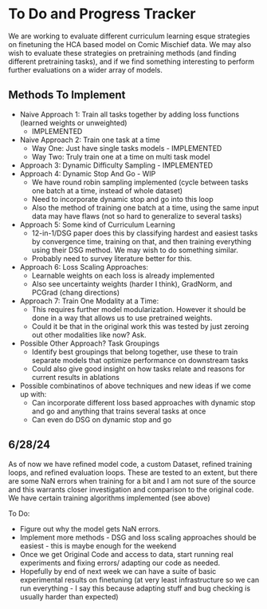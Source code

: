 # To Do and Progress Tracker

We are working to evaluate different curriculum learning esque strategies on finetuning the HCA based model on Comic Mischief data.
We may also wish to evaluate these strategies on pretraining methods (and finding different pretraining tasks), and if we find 
something interesting to perform further evaluations on a wider array of models.

## Methods To Implement

* Naive Approach 1: Train all tasks together by adding loss functions (learned weights or unweighted)
    - IMPLEMENTED
* Naive Approach 2: Train one task at a time
    - Way One: Just have single tasks models - IMPLEMENTED
    - Way Two: Truly train one at a time on multi task model
* Approach 3: Dynamic Difficulty Sampling - IMPLEMENTED 
* Approach 4: Dynamic Stop And Go - WIP
    - We have round robin sampling implemented (cycle between tasks one batch at a time, instead of whole dataset)
    - Need to incorporate dynamic stop and go into this loop
    - Also the method of training one batch at a time, using the same input data may have flaws (not so hard to generalize to several tasks)
* Approach 5: Some kind of Curriculum Learning
    - 12-in-1/DSG paper does this by classifying hardest and easiest tasks by convergence time, training on that, and then training everything
      using their DSG method. We may wish to do something similar.
    - Probably need to survey literature better for this.
* Approach 6: Loss Scaling Approaches:
    - Learnable weights on each loss is already implemented
    - Also see uncertainty weights (harder I think), GradNorm, and PCGrad (chang directions)
* Approach 7: Train One Modality at a Time:
    - This requires further model modularization. However it should be done in a way that allows us to use pretrained weights.
    - Could it be that in the original work this was tested by just zeroing out other modalities like now? Ask.
* Possible Other Approach? Task Groupings
    - Identify best groupings that belong together, use these to train separate models that optimize performance on downstream tasks
    - Could also give good insight on how tasks relate and reasons for current results in ablations
* Possible combinatinos of above techniques and new ideas if we come up with:
    - Can incorporate different loss based approaches with dynamic stop and go and anything that trains several tasks at once
    - Can even do DSG on dynamic stop and go

## 6/28/24

As of now we have refined model code, a custom Dataset, refined training loops, and refined evaluation loops. These are
tested to an extent, but there are some NaN errors when training for a bit and I am not sure of the source and this warrants
closer investigation and comparison to the original code. We have certain training algorithms implemented (see above)

To Do:
* Figure out why the model gets NaN errors.
* Implement more methods - DSG and loss scaling approaches should be easiest - this is maybe enough for the weekend
* Once we get Original Code and access to data, start running real experiments and fixing errors/ adapting our code as needed.
* Hopefully by end of next week we can have a suite of basic experimental results on finetuning (at very least infrastructure
  so we can run everything - I say this because adapting stuff and bug checking is usually harder than expected)

